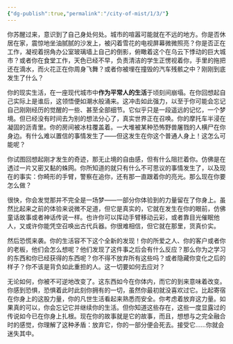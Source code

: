 ```yaml
---
{"dg-publish":true,"permalink":"/city-of-mist/1/3/"}
---
```


你苏醒过来，意识到了自己身处何处。城市的喧嚣可能就在不远的地方。你是否休居在家，震惊地坐油腻腻的沙发上，被闪着雪花的电视屏幕微微照亮？你是否正在工作，凝视着拐角办公室玻璃墙上自己的倒影，俯瞰着这个在乌云下悸动的巨大城市？或者你在食堂工作，天色已经不早，负责清洁的学生正愣视着你，手里的拖把还在滴水，而火花正在你周身飞舞？或者你被埋在撞毁的汽车残骸之中？刚刚到底发生了什么？  
  
你的现实生活，在一座现代城市中**作为平常人的生活**于顷刻间崩塌。在你回想起自己实际上是谁后，这领悟便如潮水般涌来。这冲击如此强力，以至于你可能会忘记自己刚刚经历的觉醒的一些、甚至全部细节。它似乎只是一段遥远的记忆，一个梦境。但已经没有时间去为别的想法分心了，真实世界正在召唤。你的摩托车半浸在凝固的沥青里。你的房间被冰柱覆盖着。一大堆被某种恐怖野兽屠戮的人横尸在你身边。有什么难以置信的事情发生了——但这发生在你这个普通人身上！这怎么可能呢？  
  
你试图回想起刚才发生的奇迹，那无止境的自由感，但有什么阻拦着你。仿佛是在透过一片又密又黏的蛛网。你所知道的就只有什么不可思议的事情发生了，以及现在的事实：你畸形的手臂，警察在追你，还有那一直跟着你的亮光。那么现在你要怎么做？  
  
很快，你会发觉那并不完全是一场梦——一部分你体验到的力量留在了你身上。虽然比起来之前的体验来说微不足道，但它是真实的，它就在发生在你的眼前，仿佛童话故事或者神话传说一样。也许你可以挥动手臂移动云彩，或者靠目光催眠他人，又或许你能凭空召唤出古代兵器。你很难相信，但它就在那里，货真价实。  
  
然后恐慌来袭。你的生活容不下这个全新的发现！你的所爱之人、你的客户或者你的老板，他们会怎么想呢？他们发现了这件事之后会有什么反应？那么你为之学习的东西和你已经获得的东西呢？你不得不放弃所有这些吗？或者隐藏你变化之后的样子？你不该是背负如此重担的人。这一切要如何去应对？  
  
无论如何，你被不可逆地改变了。这东西如今在你体内，而它的到来意味着改变。你感到恐惧，恐惧着此时此刻你拥有的一切，虽然你最初就没喜欢过它。比起寄宿在你身上的这股力量，你的凡世生活看起来熟悉而安全。你考虑着放弃这力量。如果真的可以，你会忘记它并继续你的生活。但你知道这些存在，这些一度显露过的传说如今已在你身上扎根。现在你的故事就是它的故事，而且，想想与之完全融合时的感觉，你理解了这种矛盾：放弃它，你的一部分便会死去。接受它……你就会迷失其中。